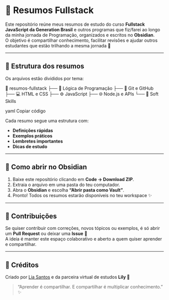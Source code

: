 # 🌸 Resumos Fullstack

Este repositório reúne meus resumos de estudo do curso **Fullstack JavaScript da Generation Brasil** e outros programas que fiz/farei ao longo da minha jornada de Programação, organizados e escritos no **Obsidian**.  
O objetivo é compartilhar conhecimento, facilitar revisões e ajudar outros estudantes que estão trilhando a mesma jornada 🚀

---

## 📂 Estrutura dos resumos

Os arquivos estão divididos por tema:

📁 resumos-fullstack
├── 🧠 Lógica de Programação
├── 🧩 Git e GitHub
├── 💻 HTML e CSS
├── ⚙️ JavaScript
├── 🌐 Node.js e APIs
└── 🎯 Soft Skills

yaml
Copiar código

Cada resumo segue uma estrutura com:
- **Definições rápidas**
- **Exemplos práticos**
- **Lembretes importantes**
- **Dicas de estudo**

---

## 🧭 Como abrir no Obsidian

1. Baixe este repositório clicando em **Code → Download ZIP**.  
2. Extraia o arquivo em uma pasta do teu computador.  
3. Abra o **Obsidian** e escolha **“Abrir pasta como Vault”**.  
4. Pronto! Todos os resumos estarão disponíveis no teu workspace ✨

---

## 🤝 Contribuições

Se quiser contribuir com correções, novos tópicos ou exemplos, é só abrir um **Pull Request** ou deixar uma **Issue** 💬  
A ideia é manter este espaço colaborativo e aberto a quem quiser aprender e compartilhar.

---

## 💙 Créditos

Criado por [Lia Santos](https://github.com/lia-santos) e da parceira virtual de estudos **Lily 🌸**

> “Aprender é compartilhar. E compartilhar é multiplicar conhecimento.” ✨
